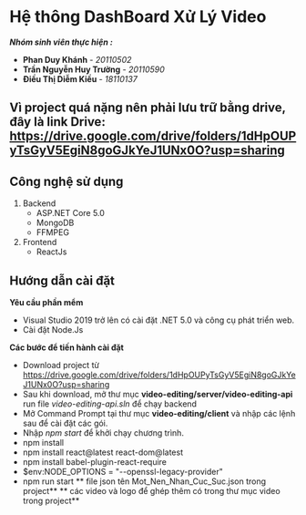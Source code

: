 # Hệ thông DashBoard Xử Lý Video

***Nhóm sinh viên thực hiện :***
- **Phan Duy Khánh** - *20110502*
- **Trần Nguyễn Huy Trường** - *20110590*
- **Điều Thị Diễm Kiều** - *18110137*
## Vì project quá nặng nên phải lưu trữ bằng drive, đây là link Drive: https://drive.google.com/drive/folders/1dHpOUPyTsGyV5EgiN8goGJkYeJ1UNx0O?usp=sharing
## Công nghệ sử dụng

1. Backend
   - ASP.NET Core 5.0
   - MongoDB
   - FFMPEG
2. Frontend
   - ReactJs

## Hướng dẫn cài đặt

**Yêu cầu phần mểm**

- Visual Studio 2019 trở lên có cài đặt .NET 5.0 và công cụ phát triển web.
- Cài đặt Node.Js

**Các bước để tiến hành cài đặt**

- Download project từ https://drive.google.com/drive/folders/1dHpOUPyTsGyV5EgiN8goGJkYeJ1UNx0O?usp=sharing
- Sau khi download, mở thư mục **video-editing/server/video-editing-api** run file _video-editing-api.sln_ để chạy backend
- Mở Command Prompt tại thư mục **video-editing/client** và nhập các lệnh sau để cài đặt các gói.
- Nhập _npm start_ để khởi chạy chương trình.
- npm install
- npm install react@latest react-dom@latest
- npm install babel-plugin-react-require 
- $env:NODE_OPTIONS = "--openssl-legacy-provider"
- npm run start
** file json tên Mot_Nen_Nhan_Cuc_Suc.json trong project**
** các video và logo để ghép thêm có trong thư mục video trong project**
